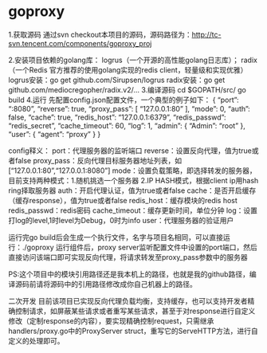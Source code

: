 # goproxy
1.获取源码
通过svn checkout本项目的源码，源码路径为：http://tc-svn.tencent.com/components/goproxy_proj

2.安装项目依赖的golang库：
logrus（一个开源的高性能golang日志库）；
radix（一个Redis 官方推荐的使用golang实现的redis client，轻量级和实现优雅）
logrus安装：go get github.com/Sirupsen/logrus
radix安装：go get github.com/mediocregopher/radix.v2/…
3.编译源码
cd $GOPATH/src/
go build
4.运行
先配置config.json配置文件，一个典型的例子如下：
{
“port”: “:8080”,
“reverse”: true,
“proxy_pass”: [
“127.0.0.1:80”
],
“mode”: 0,
“auth”: false,
“cache”: true,
“redis_host”: “127.0.0.1:6379”,
“redis_passwd”: “redis_secret”,
“cache_timeout”: 60,
“log”: 1,
“admin”: {
“Admin”: “root”
},
“user”: {
“agent”: “proxy”
}
}

config释义：
port：代理服务器的监听端口
reverse：设置反向代理，值为true或者false
proxy_pass：反向代理目标服务器地址列表，如[“127.0.0.1:80”,“127.0.0.1:8080”]
mode：设置负载策略，即选择转发的服务器，目前支持两种模式：1.随机挑选一个服务器 2.IP HASH模式，根据client ip用hash ring择取服务器
auth：开启代理认证，值为true或者false
cache：是否开启缓存（缓存response），值为true或者false
redis_host：缓存模块的redis host
redis_passwd：redis密码
cache_timeout：缓存更新时间，单位分钟
log：设置打log的level,1时level为Debug，0时为info
user：代理服务器的验证用户

运行完go build后会生成一个执行文件，名字与项目名相同，可以直接运行：./goproxy
运行组件后，proxy server监听配置文件中设置的port端口，然后直接访问该端口即可实现反向代理，将请求转发至proxy_pass参数中的服务器

PS:这个项目中的模块引用路径还是我本机上的路径，也就是我的github路径，编译源码前请将源码中的引用路径修改成你自己机器上的路径。

二次开发
目前该项目已实现反向代理负载均衡，支持缓存，也可以支持开发者精确控制请求，如屏蔽某些请求或者重写某些请求，甚至于对response进行自定义修改（定制response的内容），要实现精确控制request，只需继承handlers/proxy.go中的ProxyServer struct，重写它的ServeHTTP方法，进行自定义的处理即可。
